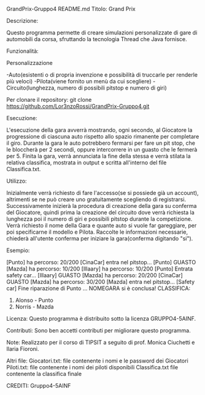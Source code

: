 GrandPrix-Gruppo4 README.md
Titolo: Grand Prix

Descrizione:

Questo programma permette di creare simulazioni personalizzate di gare di automobili da corsa, sfruttando
la tecnologia Thread che Java fornisce.

Funzionalità:

Personalizzazione

-Auto(esistenti o di propria invenzione e possibilità di truccarle per renderle più veloci)
-Pilota(viene fornito un menù da cui scegliere)
-Circuito(lunghezza, numero di possibili pitstop e numero di giri)

Per clonare il repository: git clone https://github.com/Lor3nzoRossi/GrandPrix-Gruppo4.git

Esecuzione:

L'esecuzione della gara avverrà mostrando, ogni secondo, al Giocatore la progressione di ciascuna auto rispetto allo
spazio rimanente per completare il giro.
Durante la gara le auto potrebbero fermarsi per fare un pit stop, che le bloccherà per 2 secondi,
oppure intercorrere in un guasto che le fermerà per 5.
Finita la gara, verrà annunciata la fine della stessa e verrà stilata la relativa classifica, mostrata in output e scritta
all'interno del file Classifica.txt.

Utilizzo:

Inizialmente verrà richiesto di fare l'accesso(se si possiede già un account), altrimenti se ne
può creare uno gratuitamente scegliendo di registrarsi.
Successivamente inizierà la procedura di creazione della gara su conferma del Giocatore, quindi prima la
creazione del circuito dove verrà richiesta la lunghezza poi il numero di giri e possibili pitstop durante la
competizione. Verrà richiesto il nome della Gara e quante auto si vuole far gareggiare, per poi specificarne
il modello e Pilota.
Raccolte le informazioni necessarie, chiederà all'utente conferma per iniziare la gara(conferma digitando "si").

Esempio:

[Punto] ha percorso: 20/200
[CinaCar] entra nel pitstop...
[Punto] GUASTO
[Mazda] ha percorso: 10/200
[Illaary] ha percorso: 10/200
[Punto] Entrata safety car...
[Illaary] GUASTO
[Mazda] ha percorso: 20/200
[CinaCar] GUASTO
[Mazda] ha percorso: 30/200
[Mazda] entra nel pitstop...
[Safety car] Fine riparazione di Punto
...
NOMEGARA si è conclusa!
CLASSIFICA:
1) Alonso - Punto
2) Norris - Mazda

Licenza:
Questo programma è distribuito sotto la licenza GRUPPO4-5AINF.

Contributi:
Sono ben accetti contributi per migliorare questo programma. 

Note:
Realizzato per il corso di TIPSIT a seguito di prof. Monica Ciuchetti e Ilaria Fioroni.

Altri file:
Giocatori.txt: file contenente i nomi e le password dei Giocatori
Piloti.txt: file contenente i nomi dei piloti disponibili
Classifica.txt file contenente la classifica finale

CREDITI:
Gruppo4-5AINF
